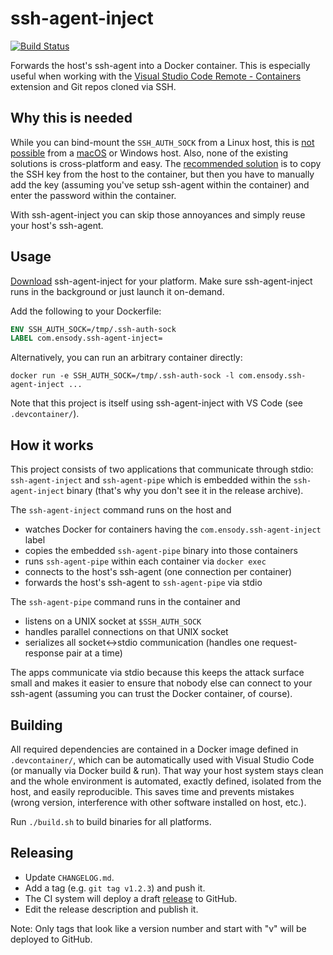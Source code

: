 # ssh-agent-inject

[![Build Status](https://travis-ci.com/ensody/ssh-agent-inject.svg?branch=master)](https://travis-ci.com/ensody/ssh-agent-inject)

Forwards the host's ssh-agent into a Docker container. This is especially useful when working with the [Visual Studio Code Remote - Containers](https://code.visualstudio.com/docs/remote/containers) extension and Git repos cloned via SSH.

## Why this is needed

While you can bind-mount the `SSH_AUTH_SOCK` from a Linux host, this is [not possible](https://github.com/microsoft/vscode-remote-release/issues/106) from a [macOS](https://github.com/docker/for-mac/issues/410) or Windows host. Also, none of the existing solutions is cross-platform and easy. The [recommended solution](https://code.visualstudio.com/docs/remote/containers#_using-ssh-keys) is to copy the SSH key from the host to the container, but then you have to manually add the key (assuming you've setup ssh-agent within the container) and enter the password within the container.

With ssh-agent-inject you can skip those annoyances and simply reuse your host's ssh-agent.

## Usage

[Download](https://github.com/ensody/ssh-agent-inject/releases) ssh-agent-inject for your platform. Make sure ssh-agent-inject runs in the background or just launch it on-demand.

Add the following to your Dockerfile:

```Dockerfile
ENV SSH_AUTH_SOCK=/tmp/.ssh-auth-sock
LABEL com.ensody.ssh-agent-inject=
```

Alternatively, you can run an arbitrary container directly:

```
docker run -e SSH_AUTH_SOCK=/tmp/.ssh-auth-sock -l com.ensody.ssh-agent-inject ...
```

Note that this project is itself using ssh-agent-inject with VS Code (see `.devcontainer/`).

## How it works

This project consists of two applications that communicate through stdio: `ssh-agent-inject` and `ssh-agent-pipe` which is embedded within the `ssh-agent-inject` binary (that's why you don't see it in the release archive).

The `ssh-agent-inject` command runs on the host and

* watches Docker for containers having the `com.ensody.ssh-agent-inject` label
* copies the embedded `ssh-agent-pipe` binary into those containers
* runs `ssh-agent-pipe` within each container via `docker exec`
* connects to the host's ssh-agent (one connection per container)
* forwards the host's ssh-agent to `ssh-agent-pipe` via stdio

The `ssh-agent-pipe` command runs in the container and

* listens on a UNIX socket at `$SSH_AUTH_SOCK`
* handles parallel connections on that UNIX socket
* serializes all socket<->stdio communication (handles one request-response pair at a time)

The apps communicate via stdio because this keeps the attack surface small and makes it easier to ensure that nobody else can connect to your ssh-agent (assuming you can trust the Docker container, of course).

## Building

All required dependencies are contained in a Docker image defined in `.devcontainer/`, which can be automatically used with Visual Studio Code (or manually via Docker build & run).
That way your host system stays clean and the whole environment is automated, exactly defined, isolated from the host, and easily reproducible.
This saves time and prevents mistakes (wrong version, interference with other software installed on host, etc.).

Run `./build.sh` to build binaries for all platforms.

## Releasing

* Update `CHANGELOG.md`.
* Add a tag (e.g. `git tag v1.2.3`) and push it.
* The CI system will deploy a draft [release](https://github.com/ensody/ssh-agent-inject/releases) to GitHub.
* Edit the release description and publish it.

Note: Only tags that look like a version number and start with "v" will be deployed to GitHub.
